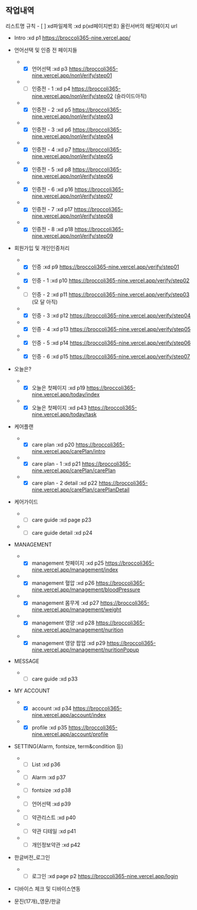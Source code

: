 ## 작업내역
리스트명 규칙 - [ ] xd파일제목 :xd p(xd페이지번호) 올린서버의 해당페이지 url

- Intro :xd p1 https://broccoli365-nine.vercel.app/
- 언어선택 및 인증 전 페이지들
  - - [x] 언어선택 :xd p3 https://broccoli365-nine.vercel.app/nonVerify/step01
  - - [ ] 인증전 - 1 :xd p4 https://broccoli365-nine.vercel.app/nonVerify/step02
          (슬라이드아직)
  - - [x] 인증전 - 2 :xd p5 https://broccoli365-nine.vercel.app/nonVerify/step03
  - - [x] 인증전 - 3 :xd p6 https://broccoli365-nine.vercel.app/nonVerify/step04
  - - [x] 인증전 - 4 :xd p7 https://broccoli365-nine.vercel.app/nonVerify/step05
  - - [x] 인증전 - 5 :xd p8 https://broccoli365-nine.vercel.app/nonVerify/step06
  - - [x] 인증전 - 6 :xd p16 https://broccoli365-nine.vercel.app/nonVerify/step07
  - - [x] 인증전 - 7 :xd p17 https://broccoli365-nine.vercel.app/nonVerify/step08
  - - [x] 인증전 - 8 :xd p18 https://broccoli365-nine.vercel.app/nonVerify/step09
  
- 회원가입 및 개인인증처리
  - - [x] 인증 :xd p9 https://broccoli365-nine.vercel.app/verify/step01
  - - [x] 인증 - 1 :xd p10 https://broccoli365-nine.vercel.app/verify/step02
  - - [ ] 인증 - 2 :xd p11 https://broccoli365-nine.vercel.app/verify/step03 (모
          달 아직)
  - - [x] 인증 - 3 :xd p12 https://broccoli365-nine.vercel.app/verify/step04
  - - [x] 인증 - 4 :xd p13 https://broccoli365-nine.vercel.app/verify/step05
  - - [x] 인증 - 5 :xd p14 https://broccoli365-nine.vercel.app/verify/step06
  - - [x] 인증 - 6 :xd p15 https://broccoli365-nine.vercel.app/verify/step07

- 오늘은?
  - - [x] 오늘은 첫페이지 :xd p19 https://broccoli365-nine.vercel.app/today/index
  - - [x] 오늘은 첫페이지 :xd p43 https://broccoli365-nine.vercel.app/today/task
  
- 케어플랜
  - - [x] care plan :xd p20 https://broccoli365-nine.vercel.app/carePlan/intro
  - - [x] care plan - 1 :xd p21 https://broccoli365-nine.vercel.app/carePlan/carePlan
  - - [x] care plan - 2 detail :xd p22 https://broccoli365-nine.vercel.app/carePlan/carePlanDetail
  
- 케어가이드
  - - [ ] care guide :xd page p23
  - - [ ] care guide detail :xd p24
  
- MANAGEMENT
  - - [x] management 첫페이지 :xd p25 https://broccoli365-nine.vercel.app/management/index
  - - [x] management 혈압 :xd p26 https://broccoli365-nine.vercel.app/management/bloodPressure
  - - [x] management 몸무게 :xd p27 https://broccoli365-nine.vercel.app/management/weight
  - - [x] management 영양 :xd p28 https://broccoli365-nine.vercel.app/management/nurition
  - - [x] management 영양 팝업 :xd p29 https://broccoli365-nine.vercel.app/management/nuritionPopup
  
- MESSAGE
  - - [ ] care guide :xd p33
  
- MY ACCOUNT
  - - [x] account :xd p34 https://broccoli365-nine.vercel.app/account/index
  - - [x] profile :xd p35 https://broccoli365-nine.vercel.app/account/profile

- SETTING(Alarm, fontsize, term&condition 등)
  - - [ ] List :xd p36
  - - [ ] Alarm :xd p37
  - - [ ] fontsize :xd p38
  - - [ ] 언어선택 :xd p39
  - - [ ] 약관리스트 :xd p40
  - - [ ] 약관 디테일 :xd p41
  - - [ ] 개인정보약관 :xd p42

- 한글버전\_로그인
  - - [ ] 로그인 :xd page p2 https://broccoli365-nine.vercel.app/login
  
- 디바이스 체크 및 디바이스연동

- 문진(17개)\_영문/한글
